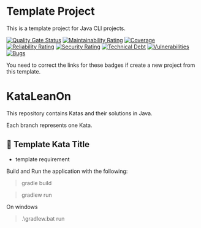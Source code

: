 # Template Project
This is a template project for Java CLI projects.

[![Quality Gate Status](https://sonarcloud.io/api/project_badges/measure?project=fhery021_cli-template&metric=alert_status)](https://sonarcloud.io/summary/new_code?id=fhery021_cli-template)
[![Maintainability Rating](https://sonarcloud.io/api/project_badges/measure?project=fhery021_cli-template&metric=sqale_rating)](https://sonarcloud.io/summary/new_code?id=fhery021_cli-template)
[![Coverage](https://sonarcloud.io/api/project_badges/measure?project=fhery021_cli-template&metric=coverage)](https://sonarcloud.io/summary/new_code?id=fhery021_cli-template)
[![Reliability Rating](https://sonarcloud.io/api/project_badges/measure?project=fhery021_cli-template&metric=reliability_rating)](https://sonarcloud.io/summary/new_code?id=fhery021_cli-template)
[![Security Rating](https://sonarcloud.io/api/project_badges/measure?project=fhery021_cli-template&metric=security_rating)](https://sonarcloud.io/summary/new_code?id=fhery021_cli-template)
[![Technical Debt](https://sonarcloud.io/api/project_badges/measure?project=fhery021_cli-template&metric=sqale_index)](https://sonarcloud.io/summary/new_code?id=fhery021_cli-template)
[![Vulnerabilities](https://sonarcloud.io/api/project_badges/measure?project=fhery021_cli-template&metric=vulnerabilities)](https://sonarcloud.io/summary/new_code?id=fhery021_cli-template)
[![Bugs](https://sonarcloud.io/api/project_badges/measure?project=fhery021_cli-template&metric=bugs)](https://sonarcloud.io/summary/new_code?id=fhery021_cli-template)

You need to correct the links for these badges if create a new project from this template.

# KataLeanOn 
This repository contains Katas and their solutions in Java.

Each branch represents one Kata.

## 🥋 Template Kata Title 

- template requirement

Build and Run the application with the following:
> gradle build

> gradlew run

On windows
> .\gradlew.bat run
